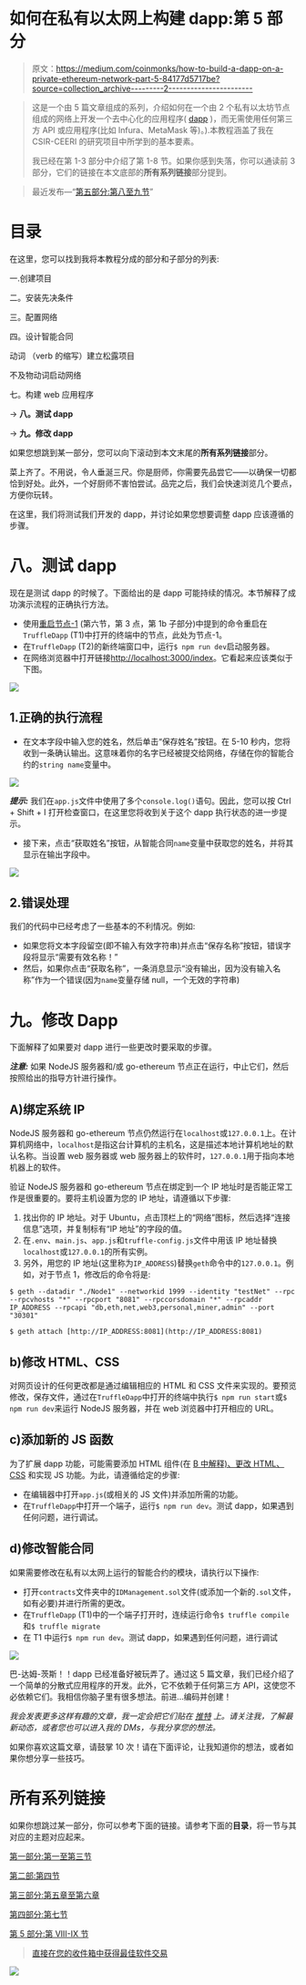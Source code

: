 # 如何在私有以太网上构建 dapp:第 5 部分

> 原文：<https://medium.com/coinmonks/how-to-build-a-dapp-on-a-private-ethereum-network-part-5-84177d5717be?source=collection_archive---------2----------------------->

> 这是一个由 5 篇文章组成的系列，介绍如何在一个由 2 个私有以太坊节点组成的网络上开发一个去中心化的应用程序( [dapp](https://blog.coincodecap.com/what-are-dapps-an-ultimate-guide/) )，而无需使用任何第三方 API 或应用程序(比如 Infura、MetaMask 等)。).本教程涵盖了我在 CSIR-CEERI 的研究项目中所学到的基本要素。
> 
> 我已经在第 1-3 部分中介绍了第 1-8 节。如果你感到失落，你可以通读前 3 部分，它们的链接在本文底部的**所有系列链接**部分提到。

> 最近发布—“[第五部分:第八至九节](/@themadhackerOI/how-to-build-a-dapp-on-a-private-ethereum-network-part-5-84177d5717be)”

# 目录

在这里，您可以找到我将本教程分成的部分和子部分的列表:

一.创建项目

二。安装先决条件

三。配置网络

四。设计智能合同

动词 （verb 的缩写）建立松露项目

不及物动词启动网络

七。构建 web 应用程序

→ **八。测试 dapp**

→ **九。修改 dapp**

如果您想跳到某一部分，您可以向下滚动到本文末尾的**所有系列链接**部分。

菜上齐了。不用说，令人垂涎三尺。你是厨师，你需要先品尝它——以确保一切都恰到好处。此外，一个好厨师不害怕尝试。品完之后，我们会快速浏览几个要点，方便你玩转。

在这里，我们将测试我们开发的 dapp，并讨论如果您想要调整 dapp 应该遵循的步骤。

# 八。测试 dapp

现在是测试 dapp 的时候了。下面给出的是 dapp 可能持续的情况。本节解释了成功演示流程的正确执行方法。

*   使用[重启节点-1](/coinmonks/how-to-build-a-dapp-on-a-private-ethereum-network-part-3-31066fedf7a1) (第六节，第 3 点，第 1b 子部分)中提到的命令重启在`TruffleDapp` (T1)中打开的终端中的节点，此处为节点-1。
*   在`TruffleDapp` (T2)的新终端窗口中，运行`$ npm run dev`启动服务器。
*   在网络浏览器中打开链接[http://localhost:3000/index](http://localhost:3000/index)。它看起来应该类似于下图。

![](img/52418c1c91514053708f4dd9a2b243e2.png)

## 1.正确的执行流程

*   在文本字段中输入您的姓名，然后单击“保存姓名”按钮。在 5-10 秒内，您将收到一条确认输出。这意味着你的名字已经被提交给网络，存储在你的智能合约的`string name`变量中。

![](img/1700bb06ba1843be827db6084de798b4.png)

***提示:*** 我们在`app.js`文件中使用了多个`console.log()`语句。因此，您可以按 Ctrl + Shift + I 打开检查窗口，在这里您将收到关于这个 dapp 执行状态的进一步提示。

*   接下来，点击“获取姓名”按钮，从智能合同`name`变量中获取您的姓名，并将其显示在输出字段中。

![](img/ac6dc467f2ea5dcce028d91ef4bc2996.png)

## 2.错误处理

我们的代码中已经考虑了一些基本的不利情况。例如:

*   如果您将文本字段留空(即不输入有效字符串)并点击“保存名称”按钮，错误字段将显示“需要有效名称！”
*   然后，如果你点击“获取名称”，一条消息显示“没有输出，因为没有输入名称”作为一个错误(因为`name`变量存储 null，一个无效的字符串)

# 九。修改 Dapp

下面解释了如果要对 dapp 进行一些更改时要采取的步骤。

***注意:*** 如果 NodeJS 服务器和/或 go-ethereum 节点正在运行，中止它们，然后按照给出的指导方针进行操作。

## A)绑定系统 IP

NodeJS 服务器和 go-ethereum 节点仍然运行在`localhost`或`127.0.0.1`上。在计算机网络中，`localhost`是指这台计算机的主机名，这是描述本地计算机地址的默认名称。当设置 web 服务器或 web 服务器上的软件时，`127.0.0.1`用于指向本地机器上的软件。

验证 NodeJS 服务器和 go-ethereum 节点在绑定到一个 IP 地址时是否能正常工作是很重要的。要将主机设置为您的 IP 地址，请遵循以下步骤:

1.  找出你的 IP 地址。对于 Ubuntu，点击顶栏上的“网络”图标，然后选择“连接信息”选项，并复制标有“IP 地址”的字段的值。
2.  在`.env`、`main.js`、`app.js`和`truffle-config.js`文件中用该 IP 地址替换`localhost`或`127.0.0.1`的所有实例。
3.  另外，用您的 IP 地址(这里称为`IP_ADDRESS`)替换`geth`命令中的`127.0.0.1`。例如，对于节点 1，修改后的命令将是:

```
$ geth --datadir "./Node1" --networkid 1999 --identity "testNet" --rpc --rpcvhosts "*" --rpcport "8081" --rpccorsdomain "*" --rpcaddr IP_ADDRESS --rpcapi "db,eth,net,web3,personal,miner,admin" --port "30301"

$ geth attach [http://IP_ADDRESS:8081](http://IP_ADDRESS:8081)
```

## b)修改 HTML、CSS

对网页设计的任何更改都是通过编辑相应的 HTML 和 CSS 文件来实现的。要预览修改，保存文件，通过在`TruffleDapp`中打开的终端中执行`$ npm run start`或`$ npm run dev`来运行 NodeJS 服务器，并在 web 浏览器中打开相应的 URL。

## c)添加新的 JS 函数

为了扩展 dapp 功能，可能需要添加 HTML 组件(在 [B 中解释)、更改 HTML、CSS](https://github.com/amey-github/ceeri/blob/master/IDMTruffle) 和实现 JS 功能。为此，请遵循给定的步骤:

*   在编辑器中打开`app.js`(或相关的 JS 文件)并添加所需的功能。
*   在`TruffleDapp`中打开一个端子，运行`$ npm run dev`。测试 dapp，如果遇到任何问题，进行调试。

## d)修改智能合同

如果需要修改在私有以太网上运行的智能合约的模块，请执行以下操作:

*   打开`contracts`文件夹中的`IDManagement.sol`文件(或添加一个新的`.sol`文件，如有必要)并进行所需的更改。
*   在`TruffleDapp` (T1)中的一个端子打开时，连续运行命令`$ truffle compile`和`$ truffle migrate`
*   在 T1 中运行`$ npm run dev`。测试 dapp，如果遇到任何问题，进行调试

![](img/0bb7f45d70bba83074112ff901576d7b.png)

巴-达姆-茨斯！！dapp 已经准备好被玩弄了。通过这 5 篇文章，我们已经介绍了一个简单的分散式应用程序的开发。此外，它不依赖于任何第三方 API，这使您不必依赖它们。我相信你脑子里有很多想法。前进...编码并创建！

*我会发表更多这样有趣的文章，我一定会把它们贴在* [*推特*](https://twitter.com/TheMadHacker01) *上。请关注我，了解最新动态，或者您也可以进入我的 DMs，与我分享您的想法。*

如果你喜欢这篇文章，请鼓掌 10 次！请在下面评论，让我知道你的想法，或者如果你想分享一些技巧。

# 所有系列链接

如果你想跳过某一部分，你可以参考下面的链接。请参考下面的**目录**，将一节与其对应的主题对应起来。

[第一部分:第一至第三节](/coinmonks/dapp-on-a-private-ethereum-network-1-c8b80695e049)

[第二部:第四节](/coinmonks/dapp-on-a-private-ethereum-network-2-a0b282586558)

[第三部分:第五章至第六章](/@themadhackerOI/how-to-build-a-dapp-on-a-private-ethereum-network-part-3-31066fedf7a1)

[第四部分:第七节](/@themadhackerOI/how-to-build-a-dapp-on-a-private-ethereum-network-part-4-ea28b6de5cf8)

[第 5 部分:第 VIII-IX 节](/@themadhackerOI/how-to-build-a-dapp-on-a-private-ethereum-network-part-5-84177d5717be)

> [直接在您的收件箱中获得最佳软件交易](https://coincodecap.com/?utm_source=coinmonks)

[![](img/7c0b3dfdcbfea594cc0ae7d4f9bf6fcb.png)](https://coincodecap.com/?utm_source=coinmonks)